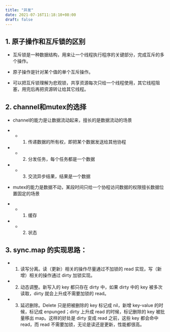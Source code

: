 ```yaml
---
title: "并发"
date: 2021-07-16T11:18:10+08:00
draft: false
---
```


## 1. 原子操作和互斥锁的区别

- 互斥锁是一种数据结构，用来让一个线程执行程序的关键部分，完成互斥的多个操作。

- 原子操作是针对某个值的单个互斥操作。

- 可以把互斥锁理解为悲观锁，共享资源每次只给一个线程使用，其它线程阻塞，用完后再把资源转让给其它线程。

## 2. channel和mutex的选择

- channel的能力是让数据流动起来，擅长的是数据流动的场景
- - 1. 传递数据的所有权，即把某个数据发送给其他协程
- - 2. 分发任务，每个任务都是一个数据
- - 3. 交流异步结果，结果是一个数据

- mutex的能力是数据不动，某段时间只给一个协程访问数据的权限擅长数据位置固定的场景
- - 1. 缓存
- - 2. 状态

## 3. sync.map 的实现思路：

- 1. 读写分离。读（更新）相关的操作尽量通过不加锁的 read 实现，写（新增）相关的操作通过 dirty 加锁实现。
- 2. 动态调整。新写入的 key 都只存在 dirty 中，如果 dirty 中的 key 被多次读取，dirty 就会上升成不需要加锁的 read。
- 3. 延迟删除。Delete 只是把被删除的 key 标记成 nil，新增 key-value 的时候，标记成 enpunged；dirty 上升成 read 的时候，标记删除的 key 被批量移出 map。这样的好处是 dirty 变成 read 之前，这些 key 都会命中 read，而 read 不需要加锁，无论是读还是更新，性能都很高。